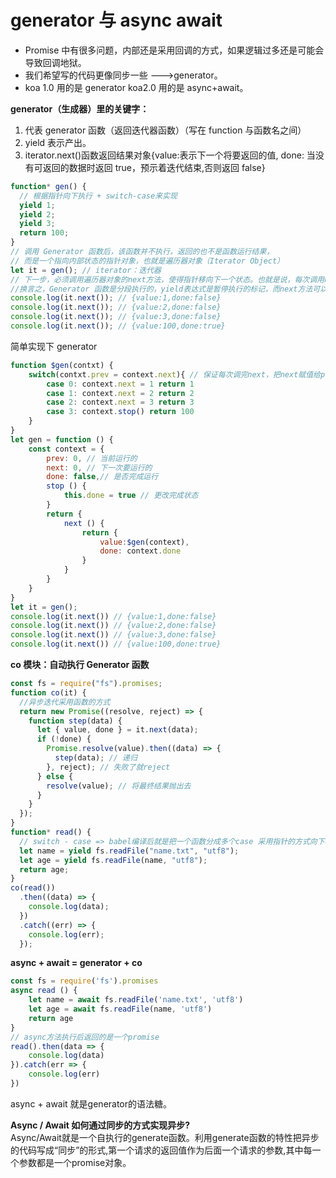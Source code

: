 <!--
 * @Author: xinxu
 * @Date: 2022-07-12 14:18:48
 * @LastEditors: xinxu
 * @LastEditTime: 2022-07-14 20:33:18
 * @FilePath: /Blog/docs/promise/generator.md
-->

# generator 与 async await

- Promise 中有很多问题，内部还是采用回调的方式，如果逻辑过多还是可能会导致回调地狱。
- 我们希望写的代码更像同步一些 --->generator。
- koa 1.0 用的是 generator koa2.0 用的是 async+await。

**generator（生成器）里的关键字：**

1. 代表 generator 函数（返回迭代器函数）（写在 function 与函数名之间）
2. yield 表示产出。
3. iterator.next()函数返回结果对象{value:表示下一个将要返回的值, done: 当没有可返回的数据时返回 true，预示着迭代结束,否则返回 false}

```js
function* gen() {
  // 根据指针向下执行 + switch-case来实现
  yield 1;
  yield 2;
  yield 3;
  return 100;
}
// 调用 Generator 函数后，该函数并不执行，返回的也不是函数运行结果，
// 而是一个指向内部状态的指针对象，也就是遍历器对象（Iterator Object）
let it = gen(); // iterator：迭代器
// 下一步，必须调用遍历器对象的next方法，使得指针移向下一个状态。也就是说，每次调用next方法，内部指针就从函数头部或上一次停下来的地方开始执行，直到遇到下一个yield表达式（或return语句）为止。
//换言之，Generator 函数是分段执行的，yield表达式是暂停执行的标记，而next方法可以恢复执行
console.log(it.next()); // {value:1,done:false}
console.log(it.next()); // {value:2,done:false}
console.log(it.next()); // {value:3,done:false}
console.log(it.next()); // {value:100,done:true}
```

简单实现下 generator

```js
function $gen(contxt) {
    switch(contxt.prev = context.next){ // 保证每次调完next，把next赋值给prev，走下个case
        case 0: context.next = 1 return 1
        case 1: context.next = 2 return 2
        case 2: context.next = 3 return 3
        case 3: context.stop() return 100
    }
}
let gen = function () {
    const context = {
        prev: 0, // 当前运行的
        next: 0, // 下一次要运行的
        done: false,// 是否完成运行
        stop () {
            this.done = true // 更改完成状态
        }
        return {
            next () {
                return {
                    value:$gen(context),
                    done: context.done
                }
            }
        }
    }
}
let it = gen();
console.log(it.next()) // {value:1,done:false}
console.log(it.next()) // {value:2,done:false}
console.log(it.next()) // {value:3,done:false}
console.log(it.next()) // {value:100,done:true}
```

**co 模块：自动执行 Generator 函数**

```js
const fs = require("fs").promises;
function co(it) {
  //异步迭代采用函数的方式
  return new Promise((resolve, reject) => {
    function step(data) {
      let { value, done } = it.next(data);
      if (!done) {
        Promise.resolve(value).then((data) => {
          step(data); // 递归
        }, reject); // 失败了就reject
      } else {
        resolve(value); // 将最终结果抛出去
      }
    }
  });
}
function* read() {
  // switch - case => babel编译后就是把一个函数分成多个case 采用指针的方式向下移动
  let name = yield fs.readFile("name.txt", "utf8");
  let age = yield fs.readFile(name, "utf8");
  return age;
}
co(read())
  .then((data) => {
    console.log(data);
  })
  .catch((err) => {
    console.log(err);
  });
```
**async + await = generator + co**
```js
const fs = require('fs').promises
async read () {
    let name = await fs.readFile('name.txt', 'utf8')
    let age = await fs.readFile(name, 'utf8')
    return age
}
// async方法执行后返回的是一个promise
read().then(data => {
    console.log(data)
}).catch(err => {
    console.log(err)
})
```
async + await 就是generator的语法糖。

**Async / Await 如何通过同步的方式实现异步?**
<br />
Async/Await就是一个自执行的generate函数。利用generate函数的特性把异步的代码写成“同步”的形式,第一个请求的返回值作为后面一个请求的参数,其中每一个参数都是一个promise对象。